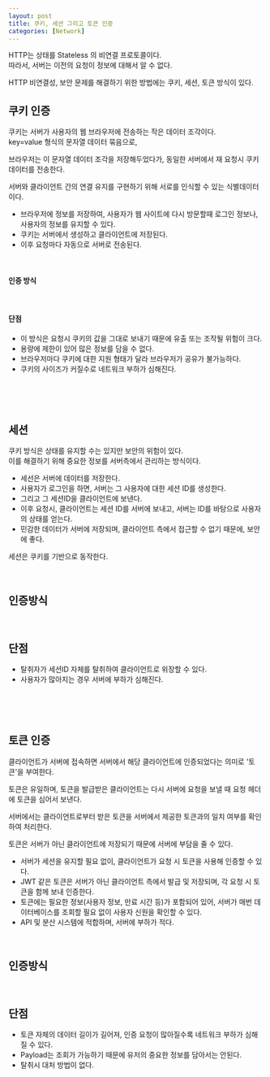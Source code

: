 ```yaml
---
layout: post
title: 쿠키, 세션 그리고 토큰 인증
categories: [Network]
---
```


HTTP는 상태를 Stateless 의 비연결 프로토콜이다.   
따라서, 서버는 이전의 요청이 정보에 대해서 알 수 없다.  

HTTP 비연결성, 보안 문제를 해결하기 위한 방법에는 쿠키, 세션, 토큰 방식이 있다.  


## 쿠키 인증

쿠키는 서버가 사용자의 웹 브라우저에 전송하는 작은 데이터 조각이다.  
key=value 형식의 문자열 데이터 묶음으로,  

브라우저는 이 문자열 데이터 조각을 저장해두었다가, 동일한 서버에서 재 요청시 쿠키 데이터를 전송한다.  

서버와 클라이언트 간의 연결 유지를 구현하기 위해 서로를 인식할 수 있는 식별데이터이다.

- 브라우저에 정보를 저장하여, 사용자가 웹 사이트에 다시 방문할때 로그인 정보나, 사용자의 정보를 유지할 수 있다.  
- 쿠키는 서버에서 생성하고 클라이언트에 저장된다.
- 이후 요청마다 자동으로 서버로 전송된다.


<br>

#### 인증 방식  

<br>

#### 단점
- 이 방식은 요청시 쿠키의 값을 그대로 보내기 때문에 유출 또는 조작될 위험이 크다.
- 용량에 제한이 있어 많은 정보를 담을 수 없다.
- 브라우저마다 쿠키에 대한 지원 형태가 달라 브라우저가 공유가 불가능하다.
- 쿠키의 사이즈가 커질수로 네트워크 부하가 심해진다.




<br><br><br>

## 세션 
쿠키 방식은 상태를 유지할 수는 있지만 보안의 위험이 있다.  
이를 해결하기 위해 중요한 정보를 서버측에서 관리하는 방식이다.  



- 세선은 서버에 데이터를 저장한다.  
- 사용자가 로그인을 하면, 서버는 그 사용자에 대한 세션 ID를 생성한다. 
- 그리고 그 세션ID을 클라이언트에 보낸다.
- 이후 요청시, 클라이언트는 세션 ID를 서버에 보내고, 서버는 ID를 바탕으로 사용자의 상태를 얻는다.  
- 민감한 데이터가 서버에 저장되며, 클라이언트 측에서 접근할 수 없기 때문에, 보안에 좋다. 

세션은 쿠키를 기반으로 동작한다.  




<br>

## 인증방식



<br>

## 단점
- 탈취자가 세션ID 자체를 탈취하여 클라이언트로 위장할 수 있다.
- 사용자가 많아지는 경우 서버에 부하가 심해진다.



<br><br><br>

## 토큰 인증

클라이언트가 서버에 접속하면 서버에서 해당 클라이언트에 인증되었다는 의미로 '토큰'을 부여한다.  

토큰은 유일하며, 토큰을 발급받은 클라이언트는 다시 서버에 요청을 보낼 때 요청 헤더에 토큰을 심어서 보낸다.  

서버에서는 클라이언트로부터 받은 토큰을 서버에서 제공한 토큰과의 일치 여부를 확인하여 처리한다.  


토큰은 서버가 아닌 클라이언트에 저장되기 때문에 서버에 부담을 줄 수 있다.  


- 서버가 세션을 유지할 필요 없이, 클라이언트가 요청 시 토큰을 사용해 인증할 수 있다. 
- JWT 같은 토큰은 서버가 아닌 클라이언트 측에서 발급 및 저장되며, 각 요청 시 토큰을 함께 보내 인증한다. 
- 토큰에는 필요한 정보(사용자 정보, 만료 시간 등)가 포함되어 있어,
  서버가 매번 데이터베이스를 조회할 필요 없이 사용자 신원을 확인할 수 있다.
- API 및 분산 시스템에 적합하며, 서버에 부하가 적다.


<br>

## 인증방식



<br>

## 단점
- 토큰 자체의 데이터 길이가 길어져, 인증 요청이 많아질수록 네트워크 부하가 심해질 수 있다.  
- Payload는 조회가 가능하기 때문에 유저의 중요한 정보를 담아서는 안된다.
- 탈취시 대처 방법이 없다.